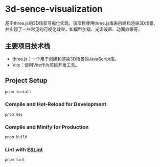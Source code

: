 # 3d-sence-visualization

基于three.js的3D场景可视化实现。该项目使用three.js库来创建和渲染3D场景，并实现了一些常见的可视化效果，如模型加载、光源设置、动画效果等。

## 主要项目技术栈

- three.js：一个用于创建和渲染3D场景的JavaScript库。
- Vite：使用Vite作为项目开发工具。

## Project Setup

```sh
pnpm install
```

### Compile and Hot-Reload for Development

```sh
pnpm dev
```

### Compile and Minify for Production

```sh
pnpm build
```

### Lint with [ESLint](https://eslint.org/)

```sh
pnpm lint
```
